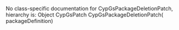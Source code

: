 No class-specific documentation for CypGsPackageDeletionPatch, hierarchy is: 
Object
  CypGsPatch
    CypGsPackageDeletionPatch( packageDefinition)
